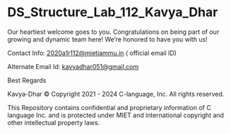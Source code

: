 # DS_Structure_Lab_112_Kavya_Dhar
Our heartiest welcome goes to you. Congratulations on being part of our growing and dynamic team here! We’re honored to have you with us!

Contact Info: 2020a1r112@mietjammu.in ( official email ID)

Alternate Email Id: kavyadhar051@gmail.com

Best Regards

Kavya-Dhar © Copyright 2021 - 2024 C-language, Inc. All rights reserved.

This Repository contains confidential and proprietary information of C language Inc. and is protected under MIET and international copyright and other intellectual property laws.
